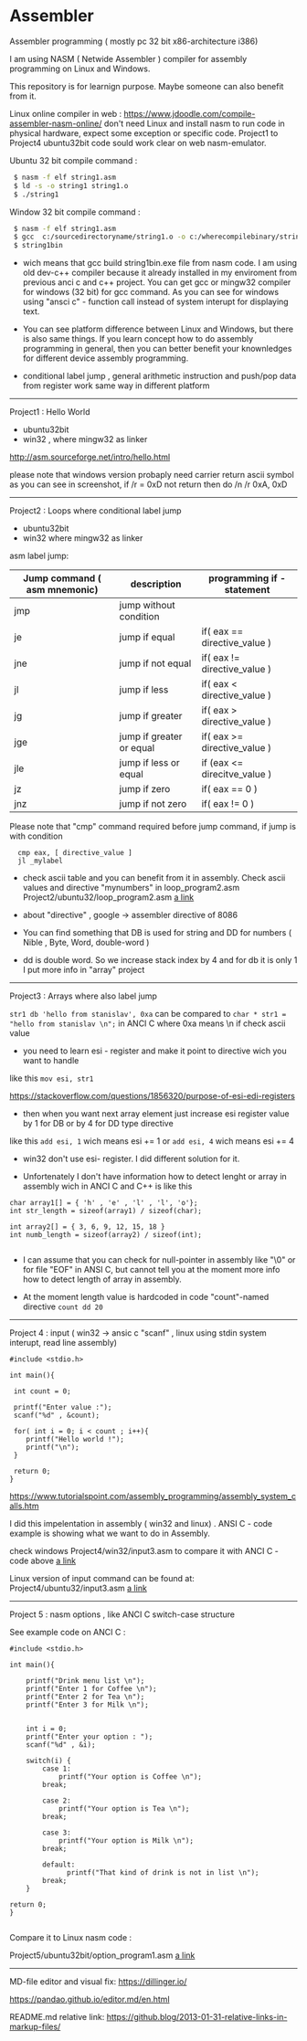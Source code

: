 # Assembler
Assembler programming ( mostly pc 32 bit x86-architecture i386)


I am using NASM ( Netwide Assembler ) compiler for assembly programming on Linux and Windows.

This repository is for learnign purpose. Maybe someone can also benefit from it.


Linux online compiler in web : 
https://www.jdoodle.com/compile-assembler-nasm-online/
don't need Linux and install nasm to run code in physical hardware, expect some exception or specific code.
Project1 to Project4 ubuntu32bit code sould work clear on web nasm-emulator.


Ubuntu 32 bit compile command  : 
```sh
 $ nasm -f elf string1.asm
 $ ld -s -o string1 string1.o
 $ ./string1
```

Window 32 bit compile command : 
```sh
 $ nasm -f elf string1.asm
 $ gcc  c:/sourcedirectoryname/string1.o -o c:/wherecompilebinary/string1bin
 $ string1bin
```

- wich means that gcc build string1bin.exe file from nasm code. I am using old dev-c++ compiler because it already installed 
in my enviroment from previous anci c and c++ project. You can get gcc or mingw32 compiler for windows (32 bit) for gcc command.
As you can see for windows using "ansci c" - function call instead of system interupt for displaying text.

- You can see platform difference between Linux and Windows, but there is also same things. If you learn concept how to do assembly programming 
in general, then you can better benefit your knownledges for different device assembly programming.

- conditional label jump , general arithmetic instruction and push/pop data from register work same way in different platform

   

------------------------------------------   

Project1 : Hello World 
  - ubuntu32bit  
  - win32 , where mingw32 as linker

http://asm.sourceforge.net/intro/hello.html

please note that windows version probaply need carrier return ascii symbol as you can see in screenshot, if
/r = 0xD  not return then do  /n /r  0xA, 0xD

------------------------------------------

Project2 : Loops where conditional label jump
  - ubuntu32bit
  - win32 where mingw32 as linker

 asm label jump:


| Jump command ( asm mnemonic)  | description | programming if - statement |
| ----------------------------- | ------------- |----------------------------|
| jmp                           | jump without condition | 		     | 
| je  				| jump if  equal  | if( eax == directive_value ) | 
| jne  				| jump if not equal  | if( eax != directive_value ) |
| jl             | jump if less |      if( eax < directive_value )  |
| jg | jump if greater |     		if( eax > directive_value )  | 
| jge | jump if greater or equal |  	if( eax >= directive_value ) |
| jle | jump if less or equal |  	if (eax <= direcitve_value ) | 
| jz | jump if zero |       		if( eax == 0 ) |
 | jnz | jump if not zero |   		if( eax != 0 ) |



 Please note that "cmp" command required before jump command, if jump is with condition

```
  cmp eax, [ directive_value ]
  jl _mylabel
```

 - check ascii table and you can benefit from it in assembly. Check ascii values and directive "mynumbers" in loop_program2.asm
Project2/ubuntu32/loop_program2.asm
[a link](Project2/ubuntu32bit/loop_program2.asm)


 - about "directive" , google -> assembler directive of 8086
 
 
 - You can find something that DB is used for string and DD for numbers
 ( Nible , Byte, Word, double-word )
 - dd is double word. So we increase stack index by 4 and for db it is only 1
 I put more info in "array" project

 ------------------------------------------

Project3 : Arrays where also label jump 

  
```str1 db 'hello from stanislav', 0xa``` can be compared to 
``` char * str1 = "hello from stanislav \n"; ``` in ANCI C where 0xa means \n if check ascii value



  - you need to learn esi - register and make it point to directive wich you want to handle

   like this ``` mov esi, str1  ```

   https://stackoverflow.com/questions/1856320/purpose-of-esi-edi-registers

  - then when you want next array element just increase esi register value by 1 for DB or by 4 for DD type directive

   like this ```add esi, 1```  wich means esi += 1  or ``` add esi, 4 ``` wich means esi += 4  

  - win32 don't use esi- register. I did different solution for it. 

   - Unfortenately I don't have information how to detect lenght or array in assembly wich in
    ANCI C and C++ is like this   

   ```
   char array1[] = { 'h' , 'e' , 'l' , 'l', 'o'};	
   int str_length = sizeof(array1) / sizeof(char);

   int array2[] = { 3, 6, 9, 12, 15, 18 }
   int numb_length = sizeof(array2) / sizeof(int);
       
   ```

  - I can assume that you can check for null-pointer in assembly like "\0" or for file "EOF" in ANSI C, but 
   cannot tell you at the moment more info how to detect length of array in assembly.

  - At the moment length value is hardcoded in code  "count"-named directive  ```count dd 20``` 


------------------------------------------

Project 4 : input ( win32 -> ansic c "scanf" , linux using stdin system interupt, read line assembly)


```
#include <stdio.h>

int main(){

 int count = 0;

 printf("Enter value :");
 scanf("%d" , &count);

 for( int i = 0; i < count ; i++){
    printf("Hello world !");
    printf("\n");
 }

 return 0;
}

```

https://www.tutorialspoint.com/assembly_programming/assembly_system_calls.htm


I did this impelentation in assembly ( win32 and linux) . ANSI C - code example is showing what we want to do in Assembly. 

check windows Project4/win32/input3.asm to compare it with ANCI C - code above
[a link](Project4/win32/input3.asm)

Linux version of input command can be found at:
Project4/ubuntu32/input3.asm
[a link](Project4/ubuntu32bit/input3.asm)

------------------------------------------

Project 5 : nasm options , like ANCI C switch-case structure

See example code on ANCI C :


```
#include <stdio.h>

int main(){

	printf("Drink menu list \n");
	printf("Enter 1 for Coffee \n");
	printf("Enter 2 for Tea \n");
	printf("Enter 3 for Milk \n");
	

	int i = 0;
	printf("Enter your option : ");
	scanf("%d" , &i);
	
	switch(i) {
		case 1: 
			printf("Your option is Coffee \n");
		break;
	
		case 2:
			printf("Your option is Tea \n");
		break;
	
		case 3:
			printf("Your option is Milk \n");
		break;
		
		default:
		      printf("That kind of drink is not in list \n");	
		break;
	}	

return 0;
}


```
Compare it to Linux nasm code :

Project5/ubuntu32bit/option_program1.asm
[a link](Project5/ubuntu32bit/option_program1.asm)


------------------------------------------

MD-file editor and visual fix:
https://dillinger.io/

https://pandao.github.io/editor.md/en.html

README.md relative link:
https://github.blog/2013-01-31-relative-links-in-markup-files/


